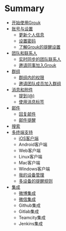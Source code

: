 # Summary

* [开始使用Grouk](README.md)
* [账号与设置](account_and_setting.md)
   * [更新个人信息](update_user_profile.md)
   * [设置密码](setting_password.md)
   * [了解Grouk的提醒设置](understanding_grouk_notifications.md)
* [团队和联系人](team_and_contact.md)
   * [实时同步的团队联系人](understanding_grouk_contact.md)
   * [邀请同事加入Grouk](inviting_new_members.md)
* [群组](group.md)
   * [群组内的权限](group_member_privilege.md)
   * [邀请团队成员加入群组](invite_team_members_join_group.md)
* [消息和附件](message_and_attachment.md)
   * [提到(@)](mention.md)
   * [使用消息标签](using_message_tag.md)
* [邮件](email.md)
   * [回复邮件](reply_email.md)
   * [邮件提醒](email_notification.md)
* [搜索](search.md)
* [多终端支持](client.md)
   * [iOS客户端](ios_client.md)
   * Android客户端
   * Web客户端
   * Linux客户端
   * Mac客户端
   * Windows客户端
   * [我的设备管理](my_devices.md)
   * [多设备的提醒规则](multi-devices-notification.md)
* [集成](integration.md)
   * [微博集成](integration_weibo.md)
   * [微信集成](integration_weichat.md)
   * Github集成
   * Gitlab集成
   * Teamcity集成
   * Jenkins集成


